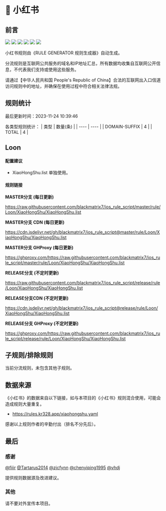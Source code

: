 # 🧸 小红书

## 前言

![](https://shields.io/badge/-移除重复规则-ff69b4) ![](https://shields.io/badge/-DOMAIN与DOMAIN--SUFFIX合并-green) ![](https://shields.io/badge/-DOMAIN--SUFFIX间合并-critical) ![](https://shields.io/badge/-DOMAIN与DOMAIN--KEYWORD合并-9cf) ![](https://shields.io/badge/-DOMAIN--SUFFIX与DOMAIN--KEYWORD合并-blue) ![](https://shields.io/badge/-IP--CIDR(6)合并-blueviolet) 

小红书规则由《RULE GENERATOR 规则生成器》自动生成。

分流规则是互联网公共服务的域名和IP地址汇总，所有数据均收集自互联网公开信息，不代表我们支持或使用这些服务。

请通过【中华人民共和国 People's Republic of China】合法的互联网出入口信道访问规则中的地址，并确保在使用过程中符合相关法律法规。

## 规则统计

最后更新时间：2023-11-24 10:39:46

各类型规则统计：
| 类型 | 数量(条)  | 
| ---- | ----  |
| DOMAIN-SUFFIX | 4  | 
| TOTAL | 4  | 


## Loon 

#### 配置建议
- XiaoHongShu.list 单独使用。

#### 规则链接
**MASTER分支 (每日更新)**

https://raw.githubusercontent.com/blackmatrix7/ios_rule_script/master/rule/Loon/XiaoHongShu/XiaoHongShu.list

**MASTER分支 CDN (每日更新)**

https://cdn.jsdelivr.net/gh/blackmatrix7/ios_rule_script@master/rule/Loon/XiaoHongShu/XiaoHongShu.list

**MASTER分支 GHProxy (每日更新)**

https://ghproxy.com/https://raw.githubusercontent.com/blackmatrix7/ios_rule_script/master/rule/Loon/XiaoHongShu/XiaoHongShu.list

**RELEASE分支 (不定时更新)**

https://raw.githubusercontent.com/blackmatrix7/ios_rule_script/release/rule/Loon/XiaoHongShu/XiaoHongShu.list

**RELEASE分支CDN (不定时更新)**

https://cdn.jsdelivr.net/gh/blackmatrix7/ios_rule_script@release/rule/Loon/XiaoHongShu/XiaoHongShu.list

**RELEASE分支 GHProxy (不定时更新)**

https://ghproxy.com/https://raw.githubusercontent.com/blackmatrix7/ios_rule_script/release/rule/Loon/XiaoHongShu/XiaoHongShu.list

## 子规则/排除规则


当前分流规则，未包含其他子规则。

## 数据来源

《小红书》的数据来自以下链接，如与本项目的《小红书》规则混合使用，可能会造成规则大量重复。

- https://rules.kr328.app/xiaohongshu.yaml


感谢以上规则作者的辛勤付出（排名不分先后）。

## 最后

### 感谢

[@fiiir](https://github.com/fiiir) [@Tartarus2014](https://github.com/Tartarus2014) [@zjcfynn](https://github.com/zjcfynn) [@chenyiping1995](https://github.com/chenyiping1995) [@vhdj](https://github.com/vhdj)

提供规则数据源及改进建议。

### 其他

请不要对外宣传本项目。